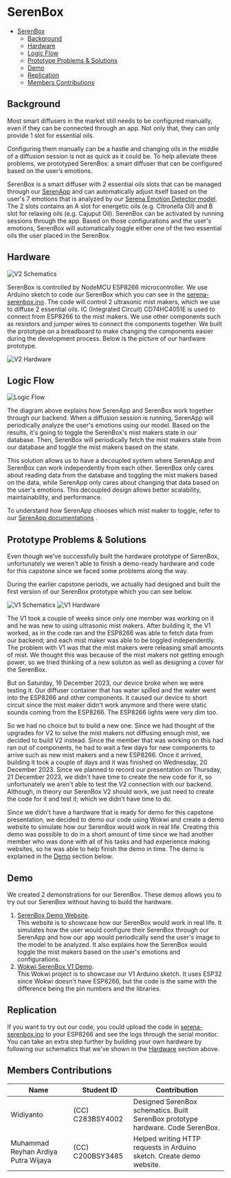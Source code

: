 # SerenBox

- [SerenBox](#serenbox)
  - [Background](#background)
  - [Hardware](#hardware)
  - [Logic Flow](#logic-flow)
  - [Prototype Problems \& Solutions](#prototype-problems--solutions)
  - [Demo](#demo)
  - [Replication](#replication)
  - [Members Contributions](#members-contributions)

## Background

Most smart diffusers in the market still needs to be configured manually, even if they can be connected through an app.
Not only that, they can only provide 1 slot for essential oils.

Configuring them manually can be a hastle and changing oils in the middle of a diffusion session is not as quick as it could be. To help alleviate these problems, we prototyped SerenBox: a smart diffuser that can be configured based on the user’s emotions.

SerenBox is a smart diffuser with 2 essential oils slots that can be managed through our [SerenApp](https://github.com/Serena-Smart-Home-Smart-Wellbeing/serena-android-app)
and can automatically adjust itself based on the user's 7 emotions that is analyzed by our [Serena Emotion Detector model](https://github.com/Serena-Smart-Home-Smart-Wellbeing/serena-emotion-detector).
The 2 slots contains an A slot for energetic oils (e.g. Citronella Oil) and B slot for relaxing oils (e.g. Cajuput Oil).
SerenBox can be activated by running sessions through the app. Based on those configurations and the user's emotions, SerenBox will automatically toggle either one of the two essential oils the user placed in the SerenBox.

## Hardware

![V2 Schematics](<results/V2/SerenBox_V2_Schematics.png>)

SerenBox is controlled by NodeMCU ESP8266 microcontroller. We use Arduino sketch to code our SerenBox which you can see in the [serena-serenbox.ino](sketch/serena-serenbox.ino).
The code will control 2 ultrasonic mist makers, which we use to diffuse 2 essential oils.
IC (Integrated Circuit) CD74HC4051E is used to connect from ESP8266 to the mist makers.
We use other components such as resistors and jumper wires to connect the components together.
We built the prototype on a breadboard to make changing the components easier during the development process. Below is the picture of our hardware prototype.

![V2 Hardware](<results/V2/SerenBox_V2_Hardware.jpg>)

## Logic Flow

![Logic Flow](<results/SerenBox Logic Flow.png>)

The diagram above explains how SerenApp and SerenBox work together through our backend. When a diffusion session is running, SerenApp
will periodically analyze the user's emotions using our model. Based on the results, it's going to toggle the SerenBox's mist makers
state in our database. Then, SerenBox will periodically fetch the mist makers state from our database and toggle the mist makers based on the state.

This solution allows us to have a decoupled system where SerenApp and SerenBox can work independently from each other. SerenBox only cares about
reading data from the database and toggling the mist makers based on the data, while SerenApp only cares about changing that data based on the user's emotions.
This decoupled design allows better scalability, maintainability, and performance.

To understand how SerenApp chooses which mist maker to toggle, refer to our [SerenApp documentations](https://github.com/Serena-Smart-Home-Smart-Wellbeing/serena-serenapp?tab=readme-ov-file#serenbox-usage)
.

## Prototype Problems & Solutions

Even though we've successfully built the hardware prototype of SerenBox, unfortunately we weren't able to finish a demo-ready hardware and code
for this capstone since we faced some problems along the way.

During the earlier capstone periods, we actually had designed and built the first version of our SerenBox prototype which you can see below.

![V1 Schematics](results/V1/SerenBox_V1_Schematics.jpg)
![V1 Hardware](results/V1/SerenBox_V1_Hardware.jpg)

The V1 took a couple of weeks since only one member was working on it and he was new to using ultrasonic mist makers. After building it, the V1 worked,
as in the code ran and the ESP8266 was able to fetch data from our backend; and each mist maker was able to be toggled independently.
The problem with V1 was that the mist makers were releasing small amounts of mist.
We thought this was because of the mist makers not getting enough power, so we tried thinking of a new soluton as well as designing a cover for the SerenBox.

But on Saturday, 16 December 2023, our device broke when we were testing it. Our diffuser container that has water spilled
and the water went into the ESP8266 and other components. It caused our device to short circuit since the mist maker didn't work
anymore and there were static sounds coming from the ESP8266. The ESP8266 lights were very dim too.

So we had no choice but to build a new one. Since we had thought of the upgrades for V2 to solve the mist makers not diffusing enough mist, we decided to build V2 instead.
Since the member that was working on this had ran out of components, he had to wait a few days for new components to arrive such as new mist makers and a new ESP8266.
Once it arrived, building it took a couple of days and it was finished on Wednesday, 20 December 2023. Since we planned to record our presentation on Thursday, 21 December 2023,
we didn't have time to create the new code for it, so unfortunately we aren't able to test the V2 connection with our backend. Although, in theory our
SerenBox V2 should work, we just need to create the code for it and test it; which we didn't have time to do.

Since we didn't have a hardware that is ready for demo for this capstone presentation, we decided to demo our code using Wokwi and
create a demo website to simulate how our SerenBox would work in real life. Creating this demo was possible to do in a short amount of time since
we had another member who was done with all of his tasks and had experience making websites, so he was able to help finish the demo in time.
The demo is explained in the [Demo](#demo) section below.

## Demo

We created 2 demonstrations for our SerenBox. These demos allows you to try out our SerenBox without having to build the hardware.

1. [SerenBox Demo Website](https://serena-smart-home-smart-wellbeing.github.io/serena-serenbox/).  
This website is to showcase how our SerenBox would work in real life. It simulates how the user would configure their SerenBox through our SerenApp and
how our app would periodically send the user's image to the model to be analyzed. It also explains how the SerenBox would toggle the mist makers based on the user's emotions and configurations.
2. [Wokwi SerenBox V1 Demo](https://wokwi.com/projects/384374647759420417).  
This Wokwi project is to showcase our V1 Arduino sketch. It uses ESP32 since Wokwi doesn't have ESP8266, but the code is the same with the difference being
the pin numbers and the libraries.

## Replication

If you want to try out our code, you could upload the code in [serena-serenbox.ino](sketch/serena-serenbox.ino) to your ESP8266 and see the logs through the serial monitor.
You can take an extra step further by building your own hardware by following our schematics that we've shown in the [Hardware](#hardware) section above.

## Members Contributions

|              Name              |    Student ID    |                                                                                                                  Contribution                                                                                                                  |
|------------------------------|----------------|----------------------------------------------------------------------------------------------------------------------------------------------------------------------------------------------------------------------------------------------|
|      Widiyanto      | (CC) C283BSY4002 | Designed SerenBox schematics. Built SerenBox prototype hardware. Code SerenBox. |
|      Muhammad Reyhan Ardiya Putra Wijaya      | (CC) C200BSY3485 | Helped writing HTTP requests in Arduino sketch. Create demo website. |
